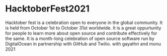 # HacktoberFest2021
Hacktober fest is a celebration open to everyone in the global community. It is held from October 1st to October 31st worldwide. It is a great oppurtunity for people to learn more about open source and contribute effectively for the same. It is a month-long celebration of open source software run by DigitalOcean in partnership with GitHub and Twilio.
with gayathri and monu 2021
